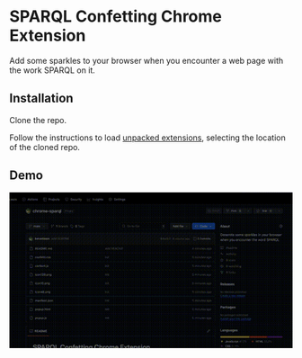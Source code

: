 # SPARQL Confetting Chrome Extension

Add some sparkles to your browser when you encounter a web page with the work SPARQL on it.

## Installation

Clone the repo.

Follow the instructions to load [unpacked extensions](https://developer.chrome.com/docs/extensions/get-started/tutorial/hello-world#load-unpacked), selecting the location of the cloned repo.


## Demo

![Browser with a sparkle animation running](./demo.gif)





